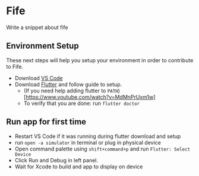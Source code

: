 # Fife

Write a snippet about fife

## Environment Setup

These next steps will help you setup your environment in order to contribute to Fife.

- Download [VS Code](https://code.visualstudio.com/)
- Download [Flutter](https://docs.flutter.dev/get-started/install) and follow guide to setup. 
    - (If you need help adding flutter to `PATH`)[https://www.youtube.com/watch?v=MdMnPrUxm1w]
    - To verify that you are done: run `flutter doctor`

## Run app for first time

- Restart VS Code if it was running during flutter download and setup
- run `open -a simulator` in terminal or plug in physical device
- Open command palette using `shift+command+p` and run `Flutter: Select Device`
- Click Run and Debug in left panel.
- Wait for Xcode to build and app to display on device